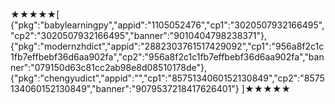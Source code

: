 ★★★★★[
{"pkg":"babylearningpy","appid":"1105052476","cp1":"3020507932166495","cp2":"3020507932166495","banner":"9010404798238371"},
{"pkg":"modernzhdict","appid":"2882303761517429092","cp1":"956a8f2c1c1fb7effbebf36d6aa902fa","cp2":"956a8f2c1c1fb7effbebf36d6aa902fa","banner":"079150d63c81cc2ab98e8d08510178de"},
{"pkg":"chengyudict","appid":"","cp1":"8575134060152130849","cp2":"8575134060152130849","banner":"9079537218417626401"}
]★★★★★
